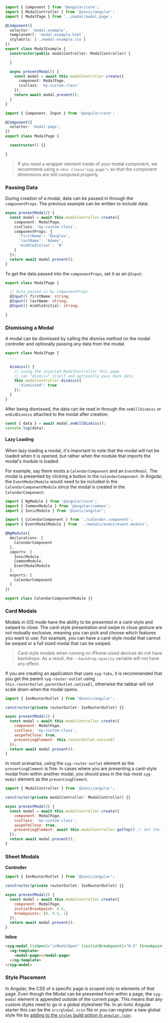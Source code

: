 ```typescript
import { Component } from '@angular/core';
import { ModalController } from '@ionic/angular';
import { ModalPage } from '../modal/modal.page';

@Component({
  selector: 'modal-example',
  templateUrl: 'modal-example.html',
  styleUrls: ['./modal-example.css']
})
export class ModalExample {
  constructor(public modalController: ModalController) {

  }

  async presentModal() {
    const modal = await this.modalController.create({
      component: ModalPage,
      cssClass: 'my-custom-class'
    });
    return await modal.present();
  }
}
```

```typescript
import { Component, Input } from '@angular/core';

@Component({
  selector: 'modal-page',
})
export class ModalPage {

  constructor() {}

}
```

> If you need a wrapper element inside of your modal component, we recommend using a `<div class="syg-page">` so that the component dimensions are still computed properly.

### Passing Data

During creation of a modal, data can be passed in through the `componentProps`.
The previous example can be written to include data:

```typescript
async presentModal() {
  const modal = await this.modalController.create({
    component: ModalPage,
    cssClass: 'my-custom-class',
    componentProps: {
      'firstName': 'Douglas',
      'lastName': 'Adams',
      'middleInitial': 'N'
    }
  });
  return await modal.present();
}
```

To get the data passed into the `componentProps`, set it as an `@Input`:

```typescript
export class ModalPage {

  // Data passed in by componentProps
  @Input() firstName: string;
  @Input() lastName: string;
  @Input() middleInitial: string;

}
```

### Dismissing a Modal

A modal can be dismissed by calling the dismiss method on the modal controller and optionally passing any data from the modal.

```javascript
export class ModalPage {
  ...

  dismiss() {
    // using the injected ModalController this page
    // can "dismiss" itself and optionally pass back data
    this.modalController.dismiss({
      'dismissed': true
    });
  }
}
```

After being dismissed, the data can be read in through the `onWillDismiss` or `onDidDismiss` attached to the modal after creation:

```javascript
const { data } = await modal.onWillDismiss();
console.log(data);
```


#### Lazy Loading

When lazy loading a modal, it's important to note that the modal will not be loaded when it is opened, but rather when the module that imports the modal's module is loaded.

For example, say there exists a `CalendarComponent` and an `EventModal`. The modal is presented by clicking a button in the `CalendarComponent`. In Angular, the `EventModalModule` would need to be included in the `CalendarComponentModule` since the modal is created in the `CalendarComponent`:

```typescript
import { NgModule } from '@angular/core';
import { CommonModule } from '@angular/common';
import { IonicModule } from '@ionic/angular';

import { CalendarComponent } from './calendar.component';
import { EventModalModule } from '../modals/event/event.module';

@NgModule({
  declarations: [
    CalendarComponent
  ],
  imports: [
    IonicModule,
    CommonModule,
    EventModalModule
  ],
  exports: [
    CalendarComponent
  ]
})

export class CalendarComponentModule {}
```

### Card Modals

Modals in iOS mode have the ability to be presented in a card-style and swiped to close. The card-style presentation and swipe to close gesture are not mutually exclusive, meaning you can pick and choose which features you want to use. For example, you can have a card-style modal that cannot be swiped or a full sized modal that can be swiped.

> Card style modals when running on iPhone-sized devices do not have backdrops. As a result, the `--backdrop-opacity` variable will not have any effect.

If you are creating an application that uses `syg-tabs`, it is recommended that you get the parent `syg-router-outlet` using `this.routerOutlet.parentOutlet.nativeEl`, otherwise the tabbar will not scale down when the modal opens.

```javascript
import { IonRouterOutlet } from '@ionic/angular';

constructor(private routerOutlet: IonRouterOutlet) {}

async presentModal() {
  const modal = await this.modalController.create({
    component: ModalPage,
    cssClass: 'my-custom-class',
    swipeToClose: true,
    presentingElement: this.routerOutlet.nativeEl
  });
  return await modal.present();
}
```

In most scenarios, using the `syg-router-outlet` element as the `presentingElement` is fine. In cases where you are presenting a card-style modal from within another modal, you should pass in the top-most `syg-modal` element as the `presentingElement`.

```javascript
import { ModalController } from '@ionic/angular';

constructor(private modalController: ModalController) {}

async presentModal() {
  const modal = await this.modalController.create({
    component: ModalPage,
    cssClass: 'my-custom-class',
    swipeToClose: true,
    presentingElement: await this.modalController.getTop() // Get the top-most syg-modal
  });
  return await modal.present();
}
```

### Sheet Modals

**Controller**
```javascript
import { IonRouterOutlet } from '@ionic/angular';

constructor(private routerOutlet: IonRouterOutlet) {}

async presentModal() {
  const modal = await this.modalController.create({
    component: ModalPage,
    initialBreakpoint: 0.5,
    breakpoints: [0, 0.5, 1]
  });
  return await modal.present();
}
```


**Inline**
```html
<syg-modal [isOpen]="isModalOpen" [initialBreakpoint]="0.5" [breakpoints]="[0, 0.5, 1]">
  <ng-template>
    <modal-page></modal-page>
  </ng-template>
</syg-modal>
```


### Style Placement

In Angular, the CSS of a specific page is scoped only to elements of that page. Even though the Modal can be presented from within a page, the `syg-modal` element is appended outside of the current page. This means that any custom styles need to go in a global stylesheet file. In an Ionic Angular starter this can be the `src/global.scss` file or you can register a new global style file by [adding to the `styles` build option in `angular.json`](https://angular.io/guide/workspace-config#style-script-config).
